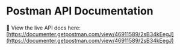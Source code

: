 # Postman API Documentation

📄 View the live API docs here:  
[https://documenter.getpostman.com/view/46911589/2sB34kEegJ](https://documenter.getpostman.com/view/46911589/2sB34kEegJ)
